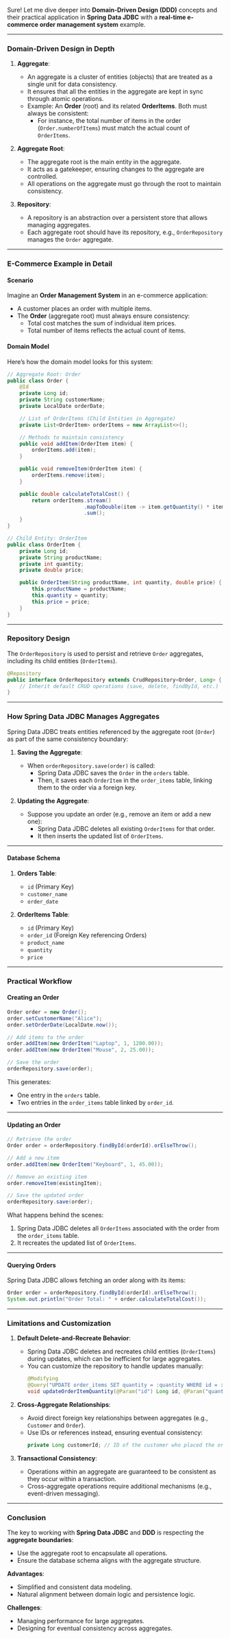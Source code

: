 Sure! Let me dive deeper into **Domain-Driven Design (DDD)** concepts and their practical application in **Spring Data JDBC** with a **real-time e-commerce order management system** example.

---

### **Domain-Driven Design in Depth**

1. **Aggregate**:
   - An aggregate is a cluster of entities (objects) that are treated as a single unit for data consistency.
   - It ensures that all the entities in the aggregate are kept in sync through atomic operations.
   - Example: An **Order** (root) and its related **OrderItems**. Both must always be consistent:
     - For instance, the total number of items in the order (`Order.numberOfItems`) must match the actual count of `OrderItems`.

2. **Aggregate Root**:
   - The aggregate root is the main entity in the aggregate. 
   - It acts as a gatekeeper, ensuring changes to the aggregate are controlled.
   - All operations on the aggregate must go through the root to maintain consistency.

3. **Repository**:
   - A repository is an abstraction over a persistent store that allows managing aggregates.
   - Each aggregate root should have its repository, e.g., `OrderRepository` manages the `Order` aggregate.

---

### **E-Commerce Example in Detail**

#### **Scenario**

Imagine an **Order Management System** in an e-commerce application:
- A customer places an order with multiple items.
- The **Order** (aggregate root) must always ensure consistency:
  - Total cost matches the sum of individual item prices.
  - Total number of items reflects the actual count of items.

#### **Domain Model**

Here’s how the domain model looks for this system:

```java
// Aggregate Root: Order
public class Order {
    @Id
    private Long id;
    private String customerName;
    private LocalDate orderDate;

    // List of OrderItems (Child Entities in Aggregate)
    private List<OrderItem> orderItems = new ArrayList<>();

    // Methods to maintain consistency
    public void addItem(OrderItem item) {
        orderItems.add(item);
    }

    public void removeItem(OrderItem item) {
        orderItems.remove(item);
    }

    public double calculateTotalCost() {
        return orderItems.stream()
                         .mapToDouble(item -> item.getQuantity() * item.getPrice())
                         .sum();
    }
}

// Child Entity: OrderItem
public class OrderItem {
    private Long id;
    private String productName;
    private int quantity;
    private double price;

    public OrderItem(String productName, int quantity, double price) {
        this.productName = productName;
        this.quantity = quantity;
        this.price = price;
    }
}
```

---

### **Repository Design**

The `OrderRepository` is used to persist and retrieve `Order` aggregates, including its child entities (`OrderItems`).

```java
@Repository
public interface OrderRepository extends CrudRepository<Order, Long> {
    // Inherit default CRUD operations (save, delete, findById, etc.)
}
```

---

### **How Spring Data JDBC Manages Aggregates**

Spring Data JDBC treats entities referenced by the aggregate root (`Order`) as part of the same consistency boundary:
1. **Saving the Aggregate**:
   - When `orderRepository.save(order)` is called:
     - Spring Data JDBC saves the `Order` in the `orders` table.
     - Then, it saves each `OrderItem` in the `order_items` table, linking them to the order via a foreign key.

2. **Updating the Aggregate**:
   - Suppose you update an order (e.g., remove an item or add a new one):
     - Spring Data JDBC deletes all existing `OrderItems` for that order.
     - It then inserts the updated list of `OrderItems`.

---

#### **Database Schema**

1. **Orders Table**:
   - `id` (Primary Key)
   - `customer_name`
   - `order_date`

2. **OrderItems Table**:
   - `id` (Primary Key)
   - `order_id` (Foreign Key referencing Orders)
   - `product_name`
   - `quantity`
   - `price`

---

### **Practical Workflow**

#### **Creating an Order**
```java
Order order = new Order();
order.setCustomerName("Alice");
order.setOrderDate(LocalDate.now());

// Add items to the order
order.addItem(new OrderItem("Laptop", 1, 1200.00));
order.addItem(new OrderItem("Mouse", 2, 25.00));

// Save the order
orderRepository.save(order);
```

This generates:
- One entry in the `orders` table.
- Two entries in the `order_items` table linked by `order_id`.

---

#### **Updating an Order**
```java
// Retrieve the order
Order order = orderRepository.findById(orderId).orElseThrow();

// Add a new item
order.addItem(new OrderItem("Keyboard", 1, 45.00));

// Remove an existing item
order.removeItem(existingItem);

// Save the updated order
orderRepository.save(order);
```

What happens behind the scenes:
1. Spring Data JDBC deletes all `OrderItems` associated with the order from the `order_items` table.
2. It recreates the updated list of `OrderItems`.

---

#### **Querying Orders**
Spring Data JDBC allows fetching an order along with its items:
```java
Order order = orderRepository.findById(orderId).orElseThrow();
System.out.println("Order Total: " + order.calculateTotalCost());
```

---

### **Limitations and Customization**

1. **Default Delete-and-Recreate Behavior**:
   - Spring Data JDBC deletes and recreates child entities (`OrderItems`) during updates, which can be inefficient for large aggregates.
   - You can customize the repository to handle updates manually:
     ```java
     @Modifying
     @Query("UPDATE order_items SET quantity = :quantity WHERE id = :id")
     void updateOrderItemQuantity(@Param("id") Long id, @Param("quantity") int quantity);
     ```

2. **Cross-Aggregate Relationships**:
   - Avoid direct foreign key relationships between aggregates (e.g., `Customer` and `Order`).
   - Use IDs or references instead, ensuring eventual consistency:
     ```java
     private Long customerId; // ID of the customer who placed the order
     ```

3. **Transactional Consistency**:
   - Operations within an aggregate are guaranteed to be consistent as they occur within a transaction.
   - Cross-aggregate operations require additional mechanisms (e.g., event-driven messaging).

---

### **Conclusion**

The key to working with **Spring Data JDBC** and **DDD** is respecting the **aggregate boundaries**:
- Use the aggregate root to encapsulate all operations.
- Ensure the database schema aligns with the aggregate structure.

**Advantages**:
- Simplified and consistent data modeling.
- Natural alignment between domain logic and persistence logic.

**Challenges**:
- Managing performance for large aggregates.
- Designing for eventual consistency across aggregates.
